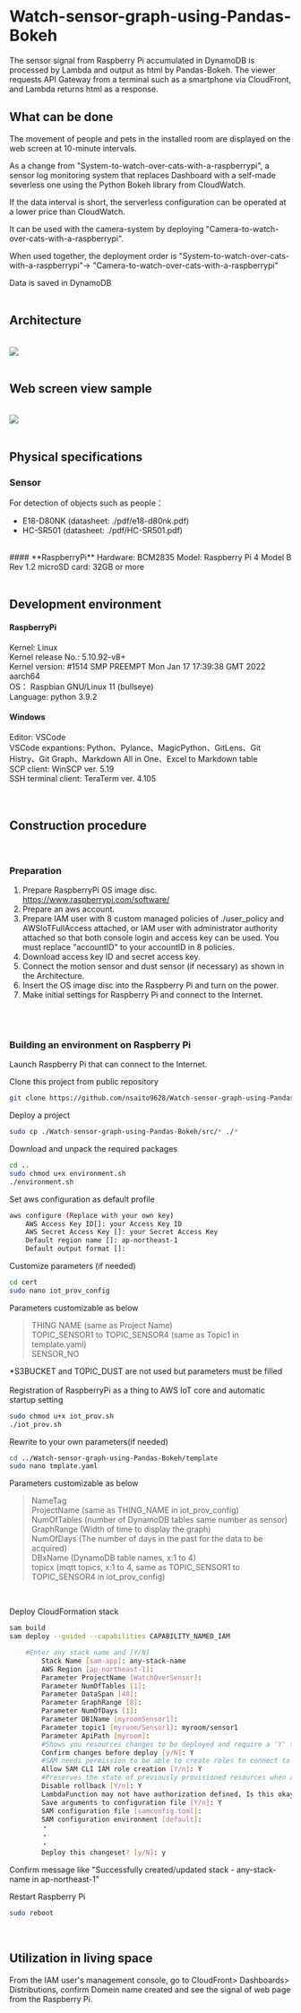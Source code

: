 # Watch-sensor-graph-using-Pandas-Bokeh
The sensor signal from Raspberry Pi accumulated in DynamoDB is processed by Lambda and output as html by Pandas-Bokeh.  The viewer requests API Gateway from a terminal such as a smartphone via CloudFront, and Lambda returns html as a response.


## **What can be done**
The movement of people and pets in the installed room are displayed on the web screen at 10-minute intervals.  

As a change from "System-to-watch-over-cats-with-a-raspberrypi", a sensor log monitoring system that replaces Dashboard with a self-made severless one using the Python Bokeh library from CloudWatch.  

If the data interval is short, the serverless configuration can be operated at a lower price than CloudWatch.  

It can be used with the camera-system by deploying "Camera-to-watch-over-cats-with-a-raspberrypi". 

When used together, the deployment order is "System-to-watch-over-cats-with-a-raspberrypi"-> "Camera-to-watch-over-cats-with-a-raspberrypi"  

Data is saved in DynamoDB
<br>
<br>

## **Architecture**
<br />
<img src="img/architecture_serverless.PNG">
<br />
<br />

## **Web screen view sample**
<br />
<img src="img/Bokeh_dashboard.PNG">
<br />
<br />

## **Physical specifications**
### **Sensor**

For detection of objects such as people：  
* E18-D80NK  (datasheet: ./pdf/e18-d80nk.pdf)  
* HC-SR501  (datasheet: ./pdf/HC-SR501.pdf)  
<br>
#### **RaspberryPi**
Hardware: BCM2835  
Model: Raspberry Pi 4 Model B Rev 1.2  
microSD card: 32GB or more
<br>
<br />

## **Development environment**
#### **RaspberryPi**
Kernel: Linux  
Kernel release No.: 5.10.92-v8+  
Kernel version: #1514 SMP PREEMPT Mon Jan 17 17:39:38 GMT 2022 aarch64  
OS： Raspbian GNU/Linux 11 (bullseye)  
Language: python 3.9.2  
#### **Windows**
Editor: VSCode  
VSCode expantions: Python、Pylance、MagicPython、GitLens、Git Histry、Git Graph、Markdown All in One、Excel to Markdown table  
SCP client: WinSCP ver. 5.19  
SSH terminal client: TeraTerm ver. 4.105  
<br>
<br>

## **Construction procedure**
<br>

### **Preparation**
1.  Prepare RaspberryPi OS image disc.  https://www.raspberrypi.com/software/
2.  Prepare an aws account.
3.  Prepare IAM user with 8 custom managed policies of ./user_policy and AWSIoTFullAccess attached, or IAM user with administrator authority attached so that both console login and access key can be used.  You must replace "accountID" to your accountID in 8 policies.
4. Download access key ID and secret access key.
5. Connect the motion sensor and dust sensor (if necessary) as shown in the Architecture.
6. Insert the OS image disc into the Raspberry Pi and turn on the power.
7. Make initial settings for Raspberry Pi and connect to the Internet.
<br>
<br>

### **Building an environment on Raspberry Pi**
Launch Raspberry Pi that can connect to the Internet.  
  
  
Clone this project from public repository
```sh  
git clone https://github.com/nsaito9628/Watch-sensor-graph-using-Pandas-Bokeh.git  
```

Deploy a project  
``` sh
sudo cp ./Watch-sensor-graph-using-Pandas-Bokeh/src/* ./*
```

Download and unpack the required packages
```sh
cd ..
sudo chmod u+x environment.sh
./environment.sh
```
  
Set aws configuration as default profile  
```sh
aws configure (Replace with your own key)  
    AWS Access Key ID[]: your Access Key ID
    AWS Secret Access Key []: your Secret Access Key
    Default region name []: ap-northeast-1
    Default output format []:
```

Customize parameters (if needed)  
``` sh
cd cert
sudo nano iot_prov_config
```

Parameters customizable as below 
>THING NAME (same as Project Name)  
TOPIC_SENSOR1 to TOPIC_SENSOR4 (same as Topic1 in template.yaml)   
SENSOR_NO  

*S3BUCKET and TOPIC_DUST are not used but parameters must be filled  
<br>
Registration of RaspberryPi as a thing to AWS IoT core and automatic startup setting
```sh
sudo chmod u+x iot_prov.sh
./iot_prov.sh
```  
  
Rewrite to your own parameters(if needed)
```sh
cd ../Watch-sensor-graph-using-Pandas-Bokeh/template
sudo nano tmplate.yaml   
```
  
Parameters customizable as below  
>NameTag  
ProjectName (same as THING_NAME in iot_prov_config)  
NumOfTables (number of DynamoDB tables same number as sensor)  
GraphRange (Width of time to display the graph)  
NumOfDays (The number of days in the past for the data to be acquired)  
DBxName (DynamoDB table names, x:1 to 4)  
topicx (mqtt topics, x:1 to 4, same as TOPIC_SENSOR1 to TOPIC_SENSOR4 in iot_prov_config)  


<br>

Deploy CloudFormation stack
```sh
sam build
sam deploy --guided --capabilities CAPABILITY_NAMED_IAM

    #Enter any stack name and [Y/N]  
        Stack Name [sam-app]: any-stack-name  
        AWS Region [ap-northeast-1]: 
        Parameter ProjectName [WatchOverSensor]: 
        Parameter NumOfTables [1]: 
        Parameter DataSpan [48]: 
        Parameter GraphRange [8]: 
        Parameter NumOfDays [1]: 
        Parameter DB1Name [myroomSensor1]: 
        Parameter topic1 [myroom/Sensor1]: myroom/sensor1
        Parameter ApiPath [myroom]: 
        #Shows you resources changes to be deployed and require a 'Y' to initiate deploy
        Confirm changes before deploy [y/N]: Y
        #SAM needs permission to be able to create roles to connect to the resources in your template
        Allow SAM CLI IAM role creation [Y/n]: Y
        #Preserves the state of previously provisioned resources when an operation fails
        Disable rollback [Y/n]: Y
        LambdaFunction may not have authorization defined, Is this okay? [y/N]: Y
        Save arguments to configuration file [Y/n]: Y
        SAM configuration file [samconfig.toml]: 
        SAM configuration environment [default]: 
        ・  
        ・  
        ・  
        Deploy this changeset? [y/N]: y
```
Confirm message like "Successfully created/updated stack - any-stack-name in ap-northeast-1"  
  
Restart Raspberry Pi
```sh
sudo reboot   
```
<br>

## **Utilization in living space** ##

From the IAM user's management console, go to CloudFront> Dashboards> Distributions, confirm Domein name created and see the signal of web page from the Raspberry Pi.